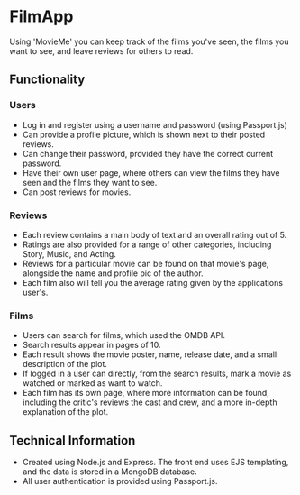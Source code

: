 # FilmApp

Using 'MovieMe' you can keep track of the films you've seen, the films you want to see, and leave reviews for others to read.

## Functionality

### Users

- Log in and register using a username and password (using Passport.js)
- Can provide a profile picture, which is shown next to their posted reviews.
- Can change their password, provided they have the correct current password.
- Have their own user page, where others can view the films they have seen and the films they want to see.
- Can post reviews for movies.

### Reviews

- Each review contains a main body of text and an overall rating out of 5.
- Ratings are also provided for a range of other categories, including Story, Music, and Acting.
- Reviews for a particular movie can be found on that movie's page, alongside the name and profile pic of the author.
- Each film also will tell you the average rating given by the applications user's.

### Films

- Users can search for films, which used the OMDB API.
- Search results appear in pages of 10.
- Each result shows the movie poster, name, release date, and a small description of the plot.
- If logged in a user can directly, from the search results, mark a movie as watched or marked as want to watch.
- Each film has its own page, where more information can be found, including the critic's reviews the cast and crew, and a more in-depth explanation of the plot.

## Technical Information

- Created using Node.js and Express. The front end uses EJS templating, and the data is stored in a MongoDB database. 
- All user authentication is provided using Passport.js. 
